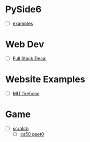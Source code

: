 PySide6
=======
* [ ] [examples](https://doc.qt.io/qtforpython-6/examples/)

Web Dev
=======
* [ ] [Full Stack Decal](https://fullstackdecal.com/)

Website Examples
================
* [ ] [MIT firehose](https://firehose.guide/)

Game
====
* [ ] [scratch](https://scratch.mit.edu/)
  * [ ] [cs50 pset0](https://cs50.harvard.edu/x/2023/psets/0/scratch/)